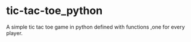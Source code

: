 # tic-tac-toe_python
A simple tic tac toe game in python defined with functions ,one for every player.
